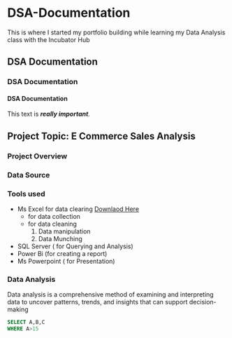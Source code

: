 # DSA-Documentation
This is where I started my portfolio building while learning my Data Analysis class with the Incubator Hub
## DSA Documentation
### DSA Documentation
#### DSA Documentation
This text is __*really important*__.

## Project Topic: E Commerce Sales Analysis

### Project Overview

### Data Source

### Tools used
- Ms Excel for data clearing [Downlaod Here](https://www.microsoft.com)
  -  for data collection
  -  for data cleaning
     1. Data manipulation
     2. Data Munching
- SQL Server ( for Querying and Analysis)
- Power Bi (for creating a report)
-  Ms Powerpoint ( for Presentation)

### Data Analysis

Data analysis is a comprehensive method of examining and interpreting data to uncover patterns, trends, and insights that can support decision-making
```SQL
SELECT A,B,C
WHERE A>15
